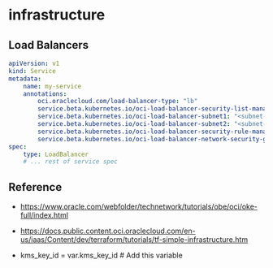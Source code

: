 # infrastructure

## Load Balancers

```yaml
apiVersion: v1
kind: Service
metadata:
    name: my-service
    annotations:
        oci.oraclecloud.com/load-balancer-type: "lb"
        service.beta.kubernetes.io/oci-load-balancer-security-list-management-mode: "None"
        service.beta.kubernetes.io/oci-load-balancer-subnet1: "<subnet-ocid>"
        service.beta.kubernetes.io/oci-load-balancer-subnet2: "<subnet-ocid>"
        service.beta.kubernetes.io/oci-load-balancer-security-rule-management-mode: "NSG"
        service.beta.kubernetes.io/oci-load-balancer-network-security-groups: "<nsg-ocid>"
spec:
    type: LoadBalancer
    # ... rest of service spec
```

## Reference

- https://www.oracle.com/webfolder/technetwork/tutorials/obe/oci/oke-full/index.html
- https://docs.public.content.oci.oraclecloud.com/en-us/iaas/Content/dev/terraform/tutorials/tf-simple-infrastructure.htm

- kms_key_id = var.kms_key_id # Add this variable
